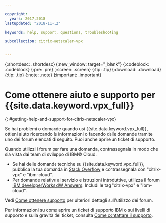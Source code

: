 ```yaml
---

copyright:
  years: 2017,2018
lastupdated: "2018-11-12"

keywords: help, support, questions, troubleshooting

subcollection: citrix-netscaler-vpx


---
```


{:shortdesc: .shortdesc}
{:new_window: target="_blank"}
{:codeblock: .codeblock}
{:pre: .pre}
{:screen: .screen}
{:tip: .tip}
{:download: .download}
{:tip: .tip}
{:note: .note}
{:important: .important}

# Come ottenere aiuto e supporto per {{site.data.keyword.vpx_full}}
{: #getting-help-and-support-for-citrix-netscaler-vpx}

Se hai problemi o domande quando usi {{site.data.keyword.vpx_full}}, ottieni aiuto ricercando le informazioni o facendo delle domande tramite uno dei forum elencati di seguito. Puoi anche aprire un ticket di supporto.

Quando utilizzi i forum per fare una domanda, contrassegnala in modo che sia vista dai team di sviluppo di IBM© Cloud.

* Se hai delle domande tecniche su {{site.data.keyword.vpx_full}}, pubblica la tua domanda in [Stack Overflow](https://stackoverflow.com/search?q=citrix-vpx+ibm-cloud) e contrassegnala con "citrix-vpx" e "ibm-cloud".
* Per domande relative al servizio e istruzioni introduttive, utilizza il forum [IBM developerWorks dW Answers](https://developer.ibm.com/answers/topics/citrix-vpx.html?smartspace=ibm-cloud). Includi le tag "citrix-vpx" e "ibm-cloud".

Vedi [Come ottenere supporto](https://{DomainName}/docs/get-support?topic=get-support-using-avatar) per ulteriori dettagli sull'utilizzo dei forum.

Per informazioni su come aprire un ticket di supporto IBM o sui livelli di supporto e sulla gravità dei ticket, consulta [Come contattare il supporto](/docs/get-support?topic=get-support-contacting-bluemix-support-dedicated-local).
